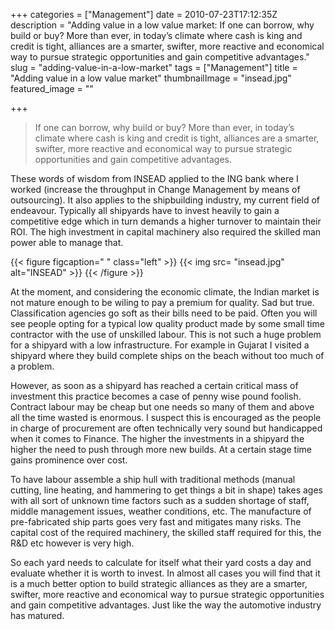 +++
categories = ["Management"]
date = 2010-07-23T17:12:35Z
description = "Adding value in a low value market: If one can borrow, why build or buy? More than ever, in today’s climate where cash is king and credit is tight, alliances are a smarter, swifter, more reactive and economical way to pursue strategic opportunities and gain competitive advantages."
slug = "adding-value-in-a-low-market"
tags = ["Management"]
title = "Adding value in a low value market"
thumbnailImage = "insead.jpg" 
featured_image = ""

+++

>If one can borrow, why build or buy? More than ever, in today’s climate where cash is king and credit is tight, alliances are a smarter, swifter, more reactive and economical way to pursue strategic opportunities and gain competitive advantages.  
  
These words of wisdom from INSEAD applied to the ING bank where I worked (increase the throughput in Change Management by means of outsourcing). It also applies to the shipbuilding industry, my current field of endeavour. Typically all shipyards have to invest heavily to gain a competitive edge which in turn demands a higher turnover to maintain their ROI. The high investment in capital machinery also required the skilled man power able to manage that.

{{< figure figcaption=" " class="left" >}}
	{{< img src= "insead.jpg" alt="INSEAD" >}}
{{< /figure >}}

At the moment, and considering the economic climate, the Indian market is not mature enough to be wiling to pay a premium for quality. Sad but true. Classification agencies go soft as their bills need to be paid. Often you will see people opting for a typical low quality product made by some small time contractor with the use of unskilled labour. This is not such a huge problem for a shipyard with a low infrastructure. For example in Gujarat I visited a shipyard where they build complete ships on the beach without too much of a problem.

However, as soon as a shipyard has reached a certain critical mass of investment this practice becomes a case of penny wise pound foolish. Contract labour may be cheap but one needs so many of them and above all the time wasted is enormous. I suspect this is encouraged as the people in charge of procurement are often technically very sound but handicapped when it comes to Finance. The higher the investments in a shipyard the higher the need to push through more new builds. At a certain stage time gains prominence over cost.

To have labour assemble a ship hull with traditional methods (manual cutting, line heating, and hammering to get things a bit in shape) takes ages with all sort of unknown time factors such as a sudden shortage of staff, middle management issues, weather conditions, etc. The manufacture of pre-fabricated ship parts goes very fast and mitigates many risks. The capital cost of the required machinery, the skilled staff required for this, the R&D etc however is very high.

So each yard needs to calculate for itself what their yard costs a day and evaluate whether it is worth to invest. In almost all cases you will find that it is a much better option to build strategic alliances as they are a smarter, swifter, more reactive and economical way to pursue strategic opportunities and gain competitive advantages. Just like the way the automotive industry has matured.
